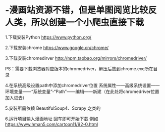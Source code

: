 # -漫画站资源不错，但是单图阅览比较反人类，所以创建一个小爬虫直接下载



1.下载安装Python https://www.python.org/

2.下载安装chrome https://www.google.cn/chrome/

3.下载安装chromedirver http://npm.taobao.org/mirrors/chromedriver/

PS：需要下载浏览器对应版本的chromedriver，解压后放到chrome.exe所在目录

4.在系统高级设置path中添加chromedriver位置 系统属性——高级系统设置——环境变量——“系统变量”-“Path”——编辑——新建（在此处将chromedriver位置加入进去）

5.安装所需依赖 BeautifulSoup4、Scrapy 之类的

6.运行项目输入漫画地址 回车即可开始下载 例如 https://www.hman5.com/cartoon11/92-0.html
